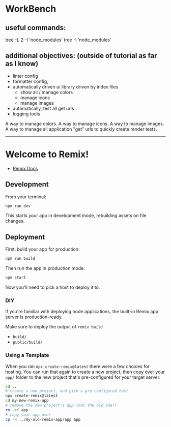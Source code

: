 # WorkBench

## useful commands: 
tree -L 2 -I 'node_modules'
tree -I 'node_modules'

## additional objectives: (outside of tutorial as far as I know)
- linter config
- formatter config, 
- automatically driven ui library driven by index files
    - show all / manage colors
    - manage icons
    - manage images
- automatically, test all get urls
- logging tools

A way to manage colors.
A way to manage icons.
A way to manage images.
A way to manage all application "get" urls to quickly create render tests.

<hr/>

# Welcome to Remix!

- [Remix Docs](https://remix.run/docs)

## Development

From your terminal:

```sh
npm run dev
```

This starts your app in development mode, rebuilding assets on file changes.

## Deployment

First, build your app for production:

```sh
npm run build
```

Then run the app in production mode:

```sh
npm start
```

Now you'll need to pick a host to deploy it to.

### DIY

If you're familiar with deploying node applications, the built-in Remix app server is production-ready.

Make sure to deploy the output of `remix build`

- `build/`
- `public/build/`

### Using a Template

When you ran `npx create-remix@latest` there were a few choices for hosting. You can run that again to create a new project, then copy over your `app/` folder to the new project that's pre-configured for your target server.

```sh
cd ..
# create a new project, and pick a pre-configured host
npx create-remix@latest
cd my-new-remix-app
# remove the new project's app (not the old one!)
rm -rf app
# copy your app over
cp -R ../my-old-remix-app/app app
```
